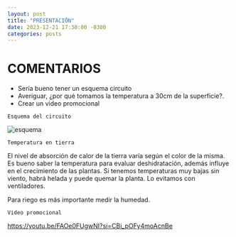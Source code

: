 ```yaml
---
layout: post
title: "PRESENTACIÓN"
date: 2023-12-21 17:30:00 -0300
categories: posts
---
```


# COMENTARIOS

- Sería bueno tener un esquema circuito
- Averiguar, ¿por qué tomamos la temperatura a 30cm de la superficie?.
- Crear un video promocional 


`Esquema del circuito`

![esquema](/proyecto-plant-o-matic/assets/esquema.jpg)

`Temperatura en tierra`

El nivel de absorción de calor de la tierra varía según el color de la misma. Es bueno saber la temperatura para evaluar deshidratación, además influye en el crecimiento de las plantas. Si tenemos temperaturas muy bajas sin viento, habrá helada y puede quemar la planta. Lo evitamos con ventiladores.

Para riego es más importante medir la humedad.

`Video promocional`


https://youtu.be/FAOe0FUgwNI?si=CBi_pOFy4moAcnBe





